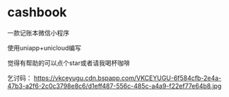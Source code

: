 
# cashbook
一款记账本微信小程序

使用uniapp+unicloud编写

觉得有帮助的可以点个star或者请我喝杯咖啡

乞讨码：
https://vkceyugu.cdn.bspapp.com/VKCEYUGU-6f584cfb-2e4a-47b3-a2f6-2c0c3798e8c6/d1eff487-556c-485c-a4a9-f22ef77e64b8.jpg